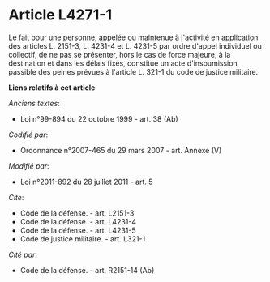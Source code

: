 # Article L4271-1

Le fait pour une personne, appelée ou maintenue à l'activité en application des articles L. 2151-3, L. 4231-4 et L. 4231-5
par ordre d'appel individuel ou collectif, de ne pas se présenter, hors le cas de force majeure, à la destination et dans les
délais fixés, constitue un acte d'insoumission passible des peines prévues à l'article L. 321-1 du code de justice militaire.

**Liens relatifs à cet article**

_Anciens textes_:

  - Loi n°99-894 du 22 octobre 1999 - art. 38 (Ab)

_Codifié par_:

  - Ordonnance n°2007-465 du 29 mars 2007 - art. Annexe (V)

_Modifié par_:

  - Loi n°2011-892 du 28 juillet 2011 - art. 5

_Cite_:

  - Code de la défense. - art. L2151-3
  - Code de la défense. - art. L4231-4
  - Code de la défense. - art. L4231-5
  - Code de justice militaire. - art. L321-1

_Cité par_:

  - Code de la défense. - art. R2151-14 (Ab)
